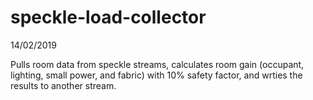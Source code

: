 # speckle-load-collector
14/02/2019

Pulls room data from speckle streams, calculates room gain (occupant, lighting, small power, and fabric) with 10% safety factor, and wrties the results to another stream.
